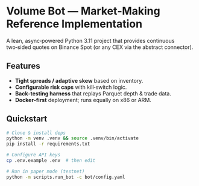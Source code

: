 # Volume Bot — Market‑Making Reference Implementation

A lean, async‑powered Python 3.11 project that provides continuous two‑sided quotes on Binance Spot (or any CEX via the abstract connector).

## Features
* **Tight spreads / adaptive skew** based on inventory.
* **Configurable risk caps** with kill‑switch logic.
* **Back‑testing harness** that replays Parquet depth & trade data.
* **Docker‑first** deployment; runs equally on x86 or ARM.

## Quickstart
```bash
# Clone & install deps
python -m venv .venv && source .venv/bin/activate
pip install -r requirements.txt

# Configure API keys
cp .env.example .env  # then edit

# Run in paper mode (testnet)
python -m scripts.run_bot -c bot/config.yaml